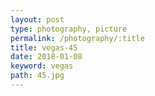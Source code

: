 ```yaml
---
layout: post
type: photography, picture
permalink: /photography/:title
title: vegas-45
date: 2018-01-08
keyword: vegas
path: 45.jpg
---
```



